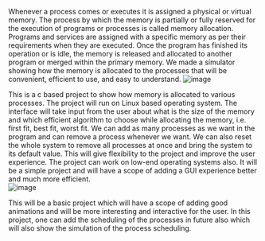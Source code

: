 Whenever a process comes or executes it is assigned a physical or virtual memory.  The process by which the memory is partially or fully reserved for the execution of programs or processes is called memory allocation. Programs and services are assigned with a specific memory as per their requirements when they are executed.  Once the program has finished its operation or is idle, the memory is released and allocated to another program or merged within the primary memory.  We made a simulator showing how the memory is allocated to the processes that will be convenient, efficient to use, and easy to understand.
![image](https://user-images.githubusercontent.com/71772495/215568564-e133b286-3533-4792-9a9d-233b52d7c181.png)


This is a c based project to show how memory is allocated to various processes. The project will run on Linux based operating system. The interface will take input from the user about what is the size of the memory and which efficient algorithm to choose while allocating the memory, i.e. first fit, best fit, worst fit. We can add as many processes as we want in the program and can remove a process whenever we want. We can also reset the whole system to remove all processes at once and bring the system to its default value. This will give flexibility to the project and improve the user experience. The project can work on low-end operating systems also. It will be a simple project and will have a scope of adding a GUI experience better and much more efficient.  
![image](https://user-images.githubusercontent.com/71772495/215568506-6ef679c4-5eff-4824-85e8-b443623980dd.png)


This will be a basic project which will have a scope of adding good animations and will be more interesting and interactive for the user. In this project, one can add the scheduling of the processes in future also which will also show the simulation of the process scheduling.


